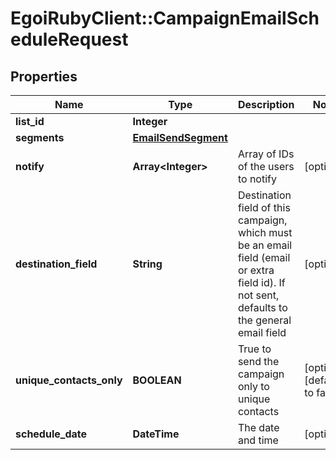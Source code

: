 # EgoiRubyClient::CampaignEmailScheduleRequest

## Properties
Name | Type | Description | Notes
------------ | ------------- | ------------- | -------------
**list_id** | **Integer** |  | 
**segments** | [**EmailSendSegment**](EmailSendSegment.md) |  | 
**notify** | **Array&lt;Integer&gt;** | Array of IDs of the users to notify | [optional] 
**destination_field** | **String** | Destination field of this campaign, which must be an email field (email or extra field id).                         If not sent, defaults to the general email field | [optional] 
**unique_contacts_only** | **BOOLEAN** | True to send the campaign only to unique contacts | [optional] [default to false]
**schedule_date** | **DateTime** | The date and time | [optional] 


